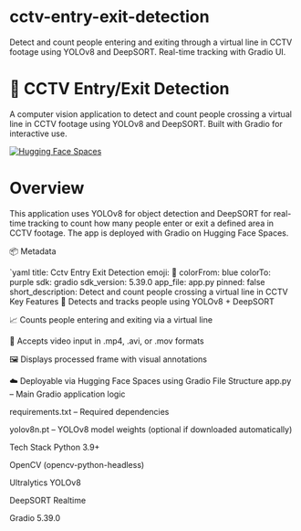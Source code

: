 # cctv-entry-exit-detection
Detect and count people entering and exiting through a virtual line in CCTV footage using YOLOv8 and DeepSORT. Real-time tracking with Gradio UI.
# 🦀 CCTV Entry/Exit Detection

A computer vision application to detect and count people crossing a virtual line in CCTV footage using YOLOv8 and DeepSORT. Built with Gradio for interactive use.

[![Hugging Face Spaces](https://img.shields.io/badge/Live%20App-HuggingFace-blue?logo=huggingface)](https://huggingface.co/spaces/Ravishankarsharma/cctv-entry-exit-detection)

 # Overview

This application uses YOLOv8 for object detection and DeepSORT for real-time tracking to count how many people enter or exit a defined area in CCTV footage. The app is deployed with Gradio on Hugging Face Spaces.

 📦 Metadata

`yaml
title: Cctv Entry Exit Detection
emoji: 🦀
colorFrom: blue
colorTo: purple
sdk: gradio
sdk_version: 5.39.0
app_file: app.py
pinned: false
short_description: Detect and count people crossing a virtual line in CCTV
 Key Features
🚶 Detects and tracks people using YOLOv8 + DeepSORT

📈 Counts people entering and exiting via a virtual line

🎥 Accepts video input in .mp4, .avi, or .mov formats

🖼️ Displays processed frame with visual annotations

☁️ Deployable via Hugging Face Spaces using Gradio
File Structure
 app.py – Main Gradio application logic

 requirements.txt – Required dependencies

 yolov8n.pt – YOLOv8 model weights (optional if downloaded automatically)

 Tech Stack
 Python 3.9+

 OpenCV (opencv-python-headless)

 Ultralytics YOLOv8

 DeepSORT Realtime

 Gradio 5.39.0




